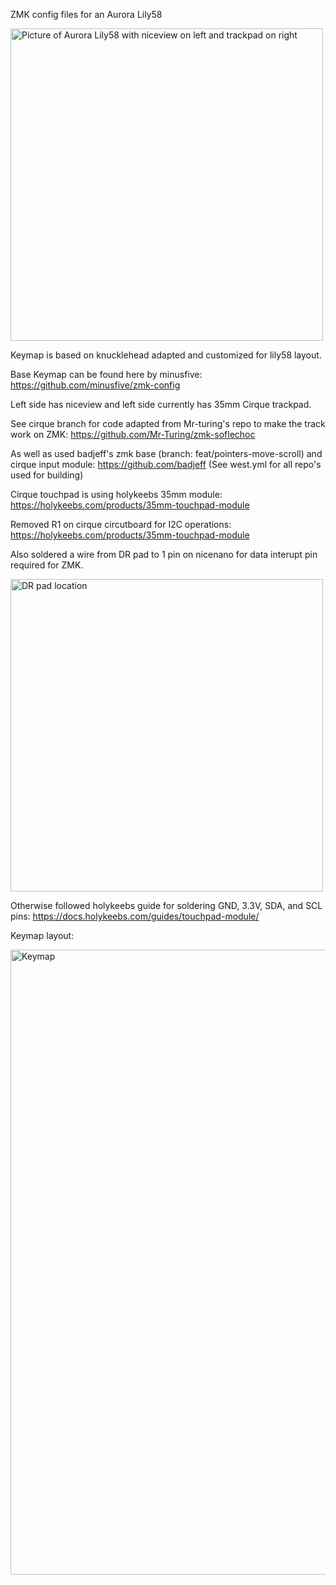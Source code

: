 ZMK config files for an Aurora Lily58

<img src="https://github.com/heyjva/Knucklehead-zmk-config/blob/main/img/20240805_081439.jpg?raw=true" alt="Picture of Aurora Lily58 with niceview on left and trackpad on right" width="500"/>

Keymap is based on knucklehead adapted and customized for lily58 layout.

Base Keymap can be found here by minusfive: https://github.com/minusfive/zmk-config

Left side has niceview and left side currently has 35mm Cirque trackpad.  

See cirque branch for code adapted from Mr-turing's repo to make the track work on ZMK: https://github.com/Mr-Turing/zmk-soflechoc

As well as used badjeff's zmk base (branch: feat/pointers-move-scroll) and cirque input module: https://github.com/badjeff (See west.yml for all repo's used for building)

Cirque touchpad is using holykeebs 35mm module: https://holykeebs.com/products/35mm-touchpad-module

Removed R1 on cirque circutboard for I2C operations: https://holykeebs.com/products/35mm-touchpad-module

Also soldered a wire from DR pad to 1 pin on nicenano for data interupt pin required for ZMK.

<img src="https://github.com/heyjva/Knucklehead-zmk-config/blob/main/img/CirquePinout.jpg?raw=true" alt="DR pad location" width="500"/>


Otherwise followed holykeebs guide for soldering GND, 3.3V, SDA, and SCL pins: https://docs.holykeebs.com/guides/touchpad-module/


Keymap layout:

<img src="https://github.com/heyjva/Knucklehead-zmk-config/blob/main/img/splitkb_aurora_lily58.svg?raw=true" alt="Keymap" width="1000"/>
